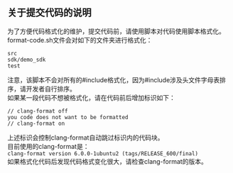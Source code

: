 ## 关于提交代码的说明
为了方便代码格式化的维护，提交代码前，请使用脚本对代码使用脚本格式化。  
format-code.sh文件会对如下的文件夹进行格式化：
```
src
sdk/demo_sdk
test
```
注意，该脚本不会对所有的#include格式化，因为#include涉及头文件字母表排序，请开发者自行排序。  
如果某一段代码不想被格式化，请在代码前后增加标识如下：  
```
// clang-format off
you code does not want to be formatted
// clang-format on
```
上述标识会控制clang-format自动跳过标识内的代码块。  
目前使用的clang-format是：  
```clang-format version 6.0.0-1ubuntu2 (tags/RELEASE_600/final)```  
如果格式化代码后发现代码格式变化很大，请检查clang-format的版本。

